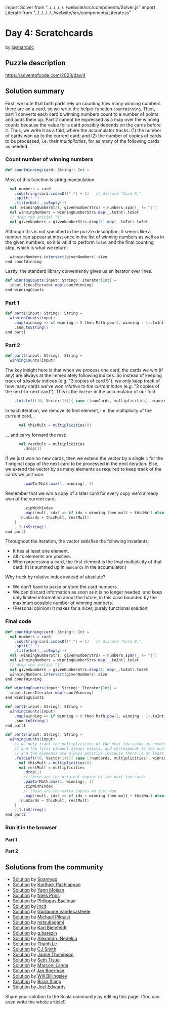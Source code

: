 import Solver from "../../../../../website/src/components/Solver.js"
import Literate from "../../../../../website/src/components/Literate.js"

# Day 4: Scratchcards

by [@shardulc](https://github.com/shardulc)

## Puzzle description

https://adventofcode.com/2023/day/4

## Solution summary

First, we note that both parts rely on counting how many winning numbers there
are on a card, so we write the helper function `countWinning`. Then, part 1
converts each card's winning numbers count to a number of points and adds them
up. Part 2 cannot be expressed as a map over the winning counts because the
value for a card possibly depends on the cards before it. Thus, we write it as a
fold, where the accumulator tracks: (1) the number of cards won up to the
current card; and (2) the number of copies of cards to be processed, i.e. their
*multiplicities*, for as many of the following cards as needed.

### Count number of winning numbers

<Literate>

```scala
def countWinning(card: String): Int =
```
Most of this function is string manipulation:
```scala
  val numbers = card
    .substring(card.indexOf(":") + 1)   // discard "Card X:"
    .split(" ")
    .filterNot(_.isEmpty())
  val (winningNumberStrs, givenNumberStrs) = numbers.span(_ != "|")
  val winningNumbers = winningNumberStrs.map(_.toInt).toSet
  // drop the initial "|"
  val givenNumbers = givenNumberStrs.drop(1).map(_.toInt).toSet
```
Although this is not specified in the puzzle description, it seems like a number
can appear at most once in the list of winning numbers as well as in the given
numbers, so it is valid to perform `toSet` and the final counting step, which is
what we return:

```scala
  winningNumbers.intersect(givenNumbers).size
end countWinning
```

</Literate>

Lastly, the standard library conveniently gives us an iterator over lines.

```scala
def winningCounts(input: String): Iterator[Int] =
  input.linesIterator.map(countWinning)
end winningCounts
```

### Part 1

```scala
def part1(input: String): String =
  winningCounts(input)
    .map(winning => if winning > 0 then Math.pow(2, winning - 1).toInt else 0)
    .sum.toString()
end part1
```

### Part 2

<Literate>

```scala
def part2(input: String): String =
  winningCounts(input)
```

The key insight here is that when we process one card, the cards we win (if any)
are always at the immediately following indices. So instead of keeping track of
*absolute* indices (e.g. "3 copies of card 5"), we only keep track of how many
cards we've won *relative to the current index* (e.g. "3 copies of the
next-to-next card"). This is the `Vector` in the accumulator of our fold.

```scala
    .foldLeft((0, Vector(1))){ case ((numCards, multiplicities), winning) =>
```

In each iteration, we remove its first element, i.e. the multiplicity of the
current card...

```scala
      val thisMult = multiplicities(0)
```

... and carry forward the rest:

```scala
      val restMult = multiplicities
        .drop(1)
```

If we just won no new cards, then we extend the vector by a single `1` for the 1
original copy of the next card to be processed in the next iteration. Else, we
extend the vector by as many elements as required to keep track of the cards we
just won.

```scala
        .padTo(Math.max(1, winning), 1)
```

Remember that we win a copy of a later card for every copy we'd already won of
the current card.

```scala
        .zipWithIndex
        .map((mult, idx) => if idx < winning then mult + thisMult else mult)
      (numCards + thisMult, restMult)
    }
    ._1.toString()
end part2
```

</Literate>

Throughout the iteration, the vector satisfies the following invariants:
* It has at least one element.
* All its elements are positive.
* When processing a card, the first element is the final multiplicity of that
  card. (It is summed up in `numCards` in the accumulator.)

Why track by relative index instead of absolute?
* We don't have to parse or store the card numbers.
* We can discard information as soon as it is no longer needed, and keep only
  limited information about the future, in this case bounded by the maximum
  possible number of winning numbers.
* (Personal opinion) It makes for a nicer, purely functional solution!

### Final code

```scala
def countWinning(card: String): Int =
  val numbers = card
    .substring(card.indexOf(":") + 1)   // discard "Card X:"
    .split(" ")
    .filterNot(_.isEmpty())
  val (winningNumberStrs, givenNumberStrs) = numbers.span(_ != "|")
  val winningNumbers = winningNumberStrs.map(_.toInt).toSet
  // drop the initial "|"
  val givenNumbers = givenNumberStrs.drop(1).map(_.toInt).toSet
  winningNumbers.intersect(givenNumbers).size
end countWinning

def winningCounts(input: String): Iterator[Int] =
  input.linesIterator.map(countWinning)
end winningCounts

def part1(input: String): String =
  winningCounts(input)
    .map(winning => if winning > 0 then Math.pow(2, winning - 1).toInt else 0)
    .sum.toString()
end part1

def part2(input: String): String =
  winningCounts(input)
    // we only track the multiplicities of the next few cards as needed, not all of them;
    // and the first element always exists, and corresponds to the current card;
    // and the elements are always positive (because there is at least 1 original copy of each card)
    .foldLeft((0, Vector(1))){ case ((numCards, multiplicities), winning) =>
      val thisMult = multiplicities(0)
      val restMult = multiplicities
        .drop(1)
        // these are the original copies of the next few cards
        .padTo(Math.max(1, winning), 1)
        .zipWithIndex
        // these are the extra copies we just won
        .map((mult, idx) => if idx < winning then mult + thisMult else mult)
      (numCards + thisMult, restMult)
    }
    ._1.toString()
end part2
```

### Run it in the browser

#### Part 1

<Solver puzzle="day04-part1" year="2023"/>

#### Part 2

<Solver puzzle="day04-part2" year="2023"/>

## Solutions from the community

- [Solution](https://github.com/spamegg1/advent-of-code-2023-scala/blob/solutions/04.worksheet.sc#L116) by [Spamegg](https://github.com/spamegg1)
- [Solution](https://github.com/pkarthick/AdventOfCode/blob/master/2023/scala/src/main/scala/day04.scala) by [Karthick Pachiappan](https://github.com/pkarthick)
- [Solution](https://github.com/YannMoisan/advent-of-code/blob/master/2023/src/main/scala/Day4.scala) by [Yann Moisan](https://github.com/YannMoisan)
- [Solution](https://github.com/prinsniels/AdventOfCode2023/blob/main/src/main/scala/solutions/day04.scala) by [Niels Prins](https://github.com/prinsniels)
- [Solution](https://github.com/Philippus/adventofcode/blob/main/src/main/scala/adventofcode2023/day4/Day4.scala) by [Philippus Baalman](https://github.com/philippus)
- [Solution](https://github.com/jnclt/adventofcode2023/blob/main/day04/scratchcards.sc) by [jnclt](https://github.com/jnclt)
- [Solution](https://github.com/guycastle/advent_of_code_2023/blob/main/src/main/scala/days/day04/DayFour.scala) by [Guillaume Vandecasteele](https://github.com/guycastle)
- [Solution](https://github.com/mpilquist/aoc/blob/main/2023/day4.sc) by [Michael Pilquist](https://github.com/mpilquist)
- [Solution](https://git.dtth.ch/nki/aoc2023/src/branch/master/Day4.scala) by [natsukagami](https://github.com/natsukagami)
- [Solution](https://github.com/kbielefe/advent-of-code/blob/master/2023/src/main/scala/4.scala) by [Karl Bielefeldt](https://github.com/kbielefe)
- [Solution](https://github.com/GrigoriiBerezin/advent_code_2023/tree/master/task04/src/main/scala) by [g.berezin](https://github.com/GrigoriiBerezin)
- [Solution](https://github.com/alexandru/advent-of-code/blob/main/scala3/2023/src/main/scala/day4.scala) by [Alexandru Nedelcu](https://github.com/alexandru/)
- [Solution](https://github.com/lenguyenthanh/aoc-2023/blob/main/Day04.scala) by [Thanh Le](https://github.com/lenguyenthanh)
- [Solution](https://gist.github.com/CJSmith-0141/11981323258a79e497539639763777e4) by [CJ Smith](https://github.com/CJSmith-0141/)
- [Solution](https://github.com/bishabosha/advent-of-code-2023/blob/main/2023-day04.scala) by [Jamie Thompson](https://github.com/bishabosha)
- [Solution](https://github.com/SethTisue/adventofcode/blob/main/2023/src/test/scala/Day04.scala) by [Seth Tisue](https://github.com/SethTisue/)
- [Solution](https://github.com/marconilanna/advent-of-code/blob/master/2023/Day04.scala) by [Marconi Lanna](https://github.com/marconilanna)
- [Solution](https://github.com/Jannyboy11/AdventOfCode2023/blob/master/src/main/scala/day04/Day04.scala) of [Jan Boerman](https://twitter.com/JanBoerman95).
- [Solution](https://github.com/wbillingsley/advent-of-code-2023-scala/blob/star8b/solver.scala) by [Will Billingsley](https://github.com/wbillingsley)
- [Solution](https://github.com/bxiang/advent-of-code-2023/blob/main/src/main/scala/com/aoc/Day04.scala) by [Brian Xiang](https://github.com/bxiang/)
- [Solution](https://github.com/joeledwards/advent-of-code/blob/master/2023/src/main/scala/com/buzuli/advent/days/day4.scala) by [Joel Edwards](https://github.com/joeledwards/)

Share your solution to the Scala community by editing this page. (You can even write the whole article!)
